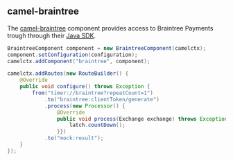 ## camel-braintree

The [camel-braintree](http://camel.apache.org/braintree.html) component provides access to Braintree Payments trough through their [Java SDK](https://developers.braintreepayments.com/start/hello-server/java).

```java
BraintreeComponent component = new BraintreeComponent(camelctx);
component.setConfiguration(configuration);
camelctx.addComponent("braintree", component);

camelctx.addRoutes(new RouteBuilder() {
    @Override
    public void configure() throws Exception {
        from("timer://braintree?repeatCount=1")
            .to("braintree:clientToken/generate")
            .process(new Processor() {
                @Override
                public void process(Exchange exchange) throws Exception {
                    latch.countDown();
                }})
            .to("mock:result");
    }
});
```

